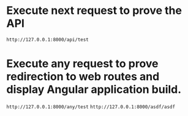 # Execute next request to prove the API
`http://127.0.0.1:8000/api/test`

# Execute any request to prove redirection to web routes and display Angular application build.
`http://127.0.0.1:8000/any/test`
`http://127.0.0.1:8000/asdf/asdf`



